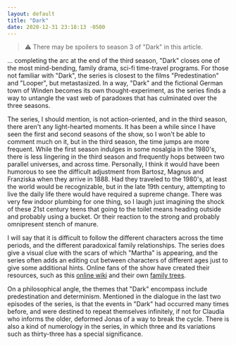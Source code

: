 ```yaml
---
layout: default
title: "Dark"
date: 2020-12-31 23:18:13 -0500
---
```


> :warning: There may be spoilers to season 3 of "Dark" in this article.

... completing the arc at the end of the third season, "Dark" closes one of the most mind-bending, family drama, sci-fi time-travel programs. For those not familiar with "Dark", the series is closest to  the films "Predestination" and "Looper", but metastasized. In a way, "Dark" and the fictional German town of Winden becomes its own thought-experiment, as the series finds a way to untangle the vast web of paradoxes that has culminated over the three seasons. 

The series, I should mention, is not action-oriented, and in the third season, there aren't any light-hearted moments. It has been a while since I have seen the first and second seasons of the show, so I won't be able to comment much on it, but in the third season, the time jumps are more frequent. While the first season indulges in some nosalgia in the 1980's, there is less lingering in the third season and frequently hops between two parallel universes, and across time. Personally, I think it would have been humorous to see the difficult adjustment from Bartosz, Magnus and Franziska when they arrive in 1888. Had they traveled to the 1980's, at least the world would be recognizable, but in the late 19th century, attempting to live the daily life there would have required a supreme change. There was very few indoor plumbing for one thing, so I laugh just imagining the shock of these 21st century teens that going to the toilet means heading outside and probably using a bucket. Or their reaction to the strong and probably omnipresent stench of manure.

I will say that it is difficult to follow the different characters across the time periods, and the different paradoxical family relationships. The series does give a visual clue with the scars of which "Martha" is appearing, and the series often adds an editing cut between characters of different ages just to give some additional hints. Online fans of the show have created their resources, such as this [online wiki](https://dark-netflix.fandom.com/wiki/Dark_Wiki) and their own [family trees](https://taylorholmes.com/2020/07/07/the-definitive-netflix-dark-season-3-family-tree/).

On a philosophical angle, the themes that "Dark" encompass include predestination and determinism. Mentioned in the dialogue in the last two episodes of the series, is that the events in "Dark" had occurred many times before, and were destined to repeat themselves infinitely, if not for Claudia who informs the older, deformed Jonas of a way to break the cycle. There is also a kind of numerology in the series, in which three and its variations such as thirty-three has a special significance. 

